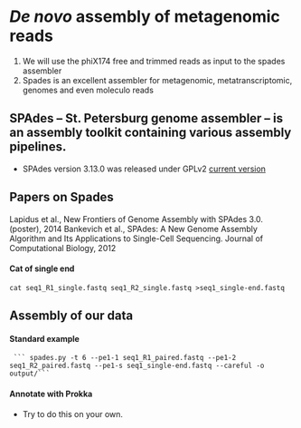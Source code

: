 # *De novo* assembly of metagenomic reads

1. We will use the phiX174 free and trimmed reads as input to the spades assembler
2. Spades is an excellent assembler for metagenomic, metatranscriptomic, genomes and even moleculo reads

## SPAdes – St. Petersburg genome assembler – is an assembly toolkit containing various assembly pipelines. 
- SPAdes version 3.13.0 was released under GPLv2 [current version](http://cab.spbu.ru/software/spades/)

## Papers on Spades
Lapidus et al.,  New Frontiers of Genome Assembly with SPAdes 3.0.	(poster), 2014
Bankevich et al., SPAdes: A New Genome Assembly Algorithm and Its Applications to Single-Cell Sequencing.	Journal of Computational Biology, 2012

#### Cat of single end

```cat seq1_R1_single.fastq seq1_R2_single.fastq >seq1_single-end.fastq```

## Assembly of our data

#### Standard example
     ``` spades.py -t 6 --pe1-1 seq1_R1_paired.fastq --pe1-2 seq1_R2_paired.fastq --pe1-s seq1_single-end.fastq --careful -o output/```

#### Annotate with Prokka
- Try to do this on your own.
